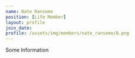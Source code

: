 ```yaml
---
name: Nate Ransome
position: [Life Member]
layout: profile
join_date:
profile: /assets/img/members/nate_ransome/0.png
---
```

Some Information
